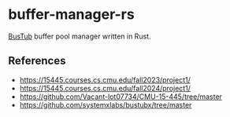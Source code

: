 # buffer-manager-rs

[BusTub](https://github.com/cmu-db/bustub) buffer pool manager written in Rust.

## References

- https://15445.courses.cs.cmu.edu/fall2023/project1/
- https://15445.courses.cs.cmu.edu/fall2024/project1/
- https://github.com/Vacant-lot07734/CMU-15-445/tree/master
- https://github.com/systemxlabs/bustubx/tree/master
